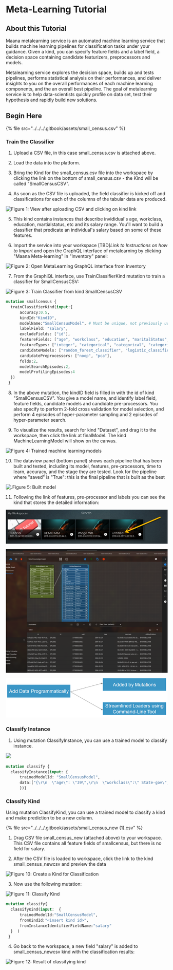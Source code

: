 # Meta-Learning Tutorial

## About this Tutorial <a id="about-this-tutorial"></a>

Maana metalearning service is an automated machine learning service that builds machine learning pipelines for classification tasks under your guidance. Given a kind, you can specify feature fields and a label field, a decision space containing candidate featurizers, preprocessors and models.

Metalearning service explores the decision space, builds up and tests pipelines, performs statistical analysis on their performances, and deliver insights to you on the overall performances of each machine learning components, and the an overall best pipeline. The goal of metalearning service is to help data-scientists quickly profile on data set, test their hypothesis and rapidly build new solutions.

## Begin Here <a id="metalearning-service-inside-platform"></a>

{% file src="../../../.gitbook/assets/small\_census.csv" %}

### Train the Classifier <a id="train-the-classifier"></a>

1. Upload a CSV file, in this case small\_census.csv is attached above.

2. Load the data into the platform.

3. Bring the Kind for the small\_census.csv file into the workspace by clicking the link on the bottom of small\_census.csv - the Kind will be called "SmallCensusCSV".

4. As soon as the CSV file is uploaded, the field classifier is kicked off and classifications for each of the columns of the tabular data are produced.

![Figure 1: View after uploading CSV and clicking on kind link](https://blobscdn.gitbook.com/v0/b/gitbook-28427.appspot.com/o/assets%2F-LWSKjuJIsK0lFXCaEtL%2F-LXKyuuNj95-UqghaQwM%2F-LXKz7QFC0zDuR-A1cAs%2Fimage.png?alt=media&token=ddfe2cb6-6d50-4fe6-b691-d884fa7d201c)

5. This kind contains instances that describe invididual's age, workclass, education, martialstatus, etc and its salary range. You'll want to build a classifier that predicate an individual's salary based on some of these features.

6. Import the service into your workspace \[TBD\]_Link to Instructions on how to Import_ and open the GraphQL interface of metalearning by clicking "Maana Meta-learning" in "Inventory" panel:

![Figure 2: Open MetaLearning GraphQL interface from Inventory](https://blobscdn.gitbook.com/v0/b/gitbook-28427.appspot.com/o/assets%2F-LWSKjuJIsK0lFXCaEtL%2F-LXKyuuNj95-UqghaQwM%2F-LXKzCC0uviCpXYnfenA%2Fimage.png?alt=media&token=fac7c4ea-f14e-4dda-86a0-83211f564898)

7. From the GraphiQL interface, use TrainClassifierKind mutation to train a classifier for SmallCensusCSV:

![Figure 3: Train Classifier from kind SmallCensusCSV](https://blobscdn.gitbook.com/v0/b/gitbook-28427.appspot.com/o/assets%2F-LWSKjuJIsK0lFXCaEtL%2F-LXKyuuNj95-UqghaQwM%2F-LXKzHbAUWRe56519g5t%2Fimage.png?alt=media&token=a84b26da-dbba-4080-bef0-fd97bd740499)

```graphql
mutation smallcensus {
  trainClassifierKind(input:{
      accuracy:0.5,
      kindId:"KindID",    
      modelName:"SmallCensusModel", # Must be unique, not previously used    
      labelField: "salary",    
      excludeFields: ["id"],    
      featureFields: ["age", "workclass", "education", "maritalStatus", "race", "sex"],    
      featureTypes: ["integer", "categorical", "categorical", "categorical", "categorical", "categorical"],    
      candidateModels: ["random_forest_classifier", "logistic_classifier"],    
      candidatePreprocessors: ["noop", "pca"],    
      folds:2,    
      modelSearchEpisodes:2,    
      modelProfilingEpisodes:4  
  })
 }
```

8. In the above mutation, the kindID field is filled in with the id of kind "SmallCensusCSV". You give a model name, and identify label field, feature fields, candidate models and candidate pre-processors. You also specify to perform 2-fold cross validation for model selection, and perform 4 episodes of hyper-parameter sampling and 2 episodes of hyper-parameter search.

9. To visualize the results, search for kind "Dataset", and drag it to the workspace, then click the link at finalModel. The kind MachineLearningModel will show on the canvas.

![Figure 4: Trained machine learning models](https://blobscdn.gitbook.com/v0/b/gitbook-28427.appspot.com/o/assets%2F-LWSKjuJIsK0lFXCaEtL%2F-LXKyuuNj95-UqghaQwM%2F-LXKzMsrp7a-MmD8TeGS%2Fimage.png?alt=media&token=b05888fe-5910-4e07-8023-adbd0d3dde22)

10. The dataview panel \(bottom panel\) shows each pipeline that has been built and tested, including its model, features, pre-processors, time to learn, accuracy, and the stage they are tested. Look for the pipeline where "saved" is "True": this is the final pipeline that is built as the best

![.Figure 5: Built model](https://blobscdn.gitbook.com/v0/b/gitbook-28427.appspot.com/o/assets%2F-LWSKjuJIsK0lFXCaEtL%2F-LXKyuuNj95-UqghaQwM%2F-LXKzQfSG07nv-pdT0Oc%2Fimage.png?alt=media&token=fad5b504-d202-4bb5-9335-eaf922db3ffd)

11. Following the link of features, pre-processor and labels you can see the kind that stores the detailed information:

![Figure 6: Detailed information in Kinds](../../../.gitbook/assets/image%20%28100%29.png)

![Figure 7: Preprocessor information in Kind](../../../.gitbook/assets/image%20%2827%29.png)

![Figure 8: Featurizer information in Kind](../../../.gitbook/assets/image%20%2854%29.png)

### Classify Instance <a id="classify-instance"></a>

1. Using mutation ClassifyInstance, you can use a trained model to classify instance.

![](https://blobscdn.gitbook.com/v0/b/gitbook-28427.appspot.com/o/assets%2F-LWSKjuJIsK0lFXCaEtL%2F-LXKyuuNj95-UqghaQwM%2F-LXKzhVrXPKFgYn3po4j%2Fimage.png?alt=media&token=e6b01e69-7ddc-4b8c-ba87-debd2c07a99a)

```graphql
mutation classify {
  classifyInstance(input: {
      trainedModelId: "SmallCensusModel",    
      data:["{\r\n  \"age\": \"39\",\r\n  \"workclass\":\" State-gov\",\r\n  \"fnlwgt\":\" 77516\",\r\n  \"education\":\" Bachelors\",\r\n\t\"educationnum\":\" 13\",\r\n  \"maritalstatus\":\" Never-married\",\r\n  \"occupation\":\" Adm-clerical\",\r\n  \"relationship\":\" Not-in-family\",\r\n  \"race\":\" White\",\r\n  \"sex\":\" Male\",\r\n  \"capitalgain\":\" 2174\",\r\n  \"capitalloss\":\" 0\",\r\n  \"hoursperweek\":\" 40\",\r\n  \"nativecountry\":\" United-States\"\r\n}"]  
      })}
```

### Classify Kind

Using mutation ClassifyKind, you can use a trained model to classify a kind and make prediction to be a new column. 

{% file src="../../../.gitbook/assets/small\_census\_new \(1\).csv" %}

1. Drag CSV file small\_census\_new \(attached above\) to your workspace. This CSV file contains all feature fields of smallcensus, but there is no field for salary.

2. After the CSV file is loaded to workspace, click the link to the kind small\_census\_newcsv and preview the data

![Figure 10: Create a Kind for Classification](https://blobscdn.gitbook.com/v0/b/gitbook-28427.appspot.com/o/assets%2F-LWSKjuJIsK0lFXCaEtL%2F-LXKyuuNj95-UqghaQwM%2F-LXKzmK5E9n26IVV1Kxe%2Fimage.png?alt=media&token=78a8287f-a6ec-431f-a731-c48afae2d1d8)

3. Now use the following mutation:

![Figure 11: Classify Kind](https://blobscdn.gitbook.com/v0/b/gitbook-28427.appspot.com/o/assets%2F-LWSKjuJIsK0lFXCaEtL%2F-LXKyuuNj95-UqghaQwM%2F-LXKzqBMN4aCt3SrSzsp%2Fimage.png?alt=media&token=dc890ac3-a838-40fd-a9fa-9bb669773505)

```graphql
mutation classify{
  classifyKind(input:  {
      trainedModelId:"SmallCensusModel",    
      fromKindId:"<insert kind id>",    
      fromInstanceIdentifierFieldName:"salary"  
  }  )
 }
```

4. Go back to the workspace, a new field "salary" is added to small\_census\_newcsv kind with the classification results:

![Figure 12: Result of classifying kind](https://blobscdn.gitbook.com/v0/b/gitbook-28427.appspot.com/o/assets%2F-LWSKjuJIsK0lFXCaEtL%2F-LXKyuuNj95-UqghaQwM%2F-LXKzu5QfztJ6-WCmYUq%2Fimage.png?alt=media&token=eab155c2-4690-4d16-a6e4-8b6800af76ac)

